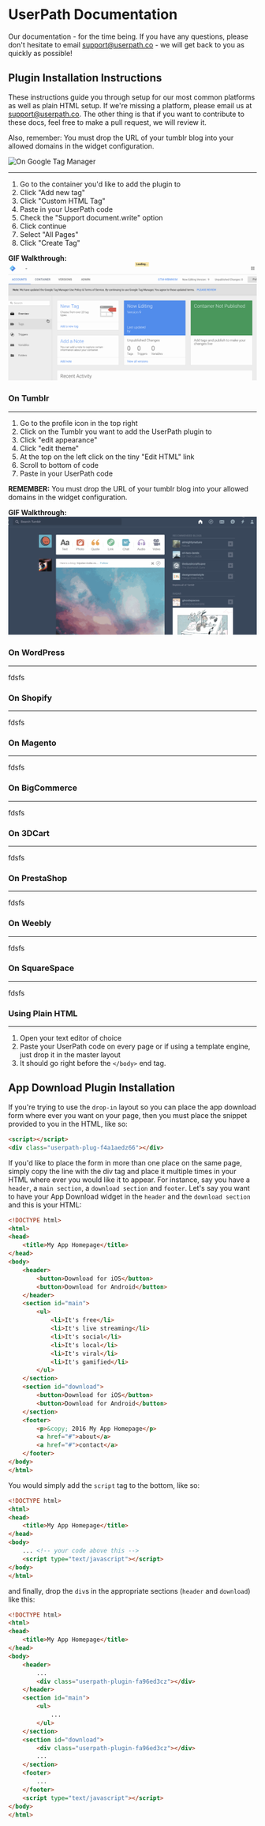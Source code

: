 # UserPath Documentation
Our documentation - for the time being. If you have any questions, please don't hesitate to email support@userpath.co - we will get back to you as quickly as possible!

## Plugin Installation Instructions

These instructions guide you through setup for our most common platforms as well as plain HTML setup. If we're missing a platform, please email us at support@userpath.co. The other thing is that if you want to contribute to these docs, feel free to make a pull request, we will review it. 

Also, remember: You must drop the URL of your tumblr blog into your allowed domains in the widget configuration.

![On Google Tag Manager](http://userpath.co/new-site/images/img21.png)

------
1. Go to the container you'd like to add the plugin to
2. Click "Add new tag"
3. Click "Custom HTML Tag"
4. Paste in your UserPath code
5. Check the "Support document.write" option
6. Click continue
7. Select "All Pages"
8. Click "Create Tag"

__GIF Walkthrough:__ ![On Google Tag Manager](./gtm-walkthrough.gif)

### On Tumblr

------

1. Go to the profile icon in the top right
2. Click on the Tumblr you want to add the UserPath plugin to
3. Click "edit appearance"
4. Click "edit theme"
5. At the top on the left click on the tiny "Edit HTML" link
6. Scroll to bottom of code
7. Paste in your UserPath code

__REMEMBER:__ You must drop the URL of your tumblr blog into your allowed domains in the widget configuration.

__GIF Walkthrough:__ ![On Tumblr](./tumblr-walkthrough.gif)

### On WordPress

------
fdsfs

### On Shopify

------
fdsfs

### On Magento

------
fdsfs

### On BigCommerce

------
fdsfs

### On 3DCart

------
fdsfs

### On PrestaShop

------
fdsfs

### On Weebly

------
fdsfs

### On SquareSpace

------
fdsfs

### Using Plain HTML

------
1. Open your text editor of choice
2. Paste your UserPath code on every page or if using a template engine, just drop it in the master layout
3. It should go right before the `</body>` end tag.

## App Download Plugin Installation

If you're trying to use the `drop-in` layout so you can place the app download form where ever you  want on your page, then you must place the snippet provided to you in the HTML, like so:

```html
<script></script>
<div class="userpath-plug-f4a1aedz66"></div>
```

If you'd like to place the form in more than one place on the same page, simply copy the line with the div tag and place it multiple times in your HTML where ever you would like it to appear. For instance, say you have a `header`, a `main section`, a `download section` and `footer`. Let's say you want to have your App Download widget in the `header` and the `download section` and this is your HTML:

```html
<!DOCTYPE html>
<html>
<head>
	<title>My App Homepage</title>
</head>
<body>
	<header>
		<button>Download for iOS</button>
		<button>Download for Android</button>
	</header>
	<section id="main">
		<ul>
			<li>It's free</li>
			<li>It's live streaming</li>
			<li>It's social</li>
			<li>It's local</li>
			<li>It's viral</li>
			<li>It's gamified</li>
		</ul>
	</section>
	<section id="download">
		<button>Download for iOS</button>
		<button>Download for Android</button>
	</section>
	<footer>
		<p>&copy; 2016 My App Homepage</p>
		<a href="#">about</a>
		<a href="#">contact</a>
	</footer>
</body>
</html>
```

You would simply add the `script` tag to the bottom, like so:

```html
<!DOCTYPE html>
<html>
<head>
	<title>My App Homepage</title>
</head>
<body>
	... <!-- your code above this -->
	<script type="text/javascript"></script>
</body>
</html>
```

and finally, drop the `div`s in the appropriate sections (`header` and `download`) like this:

```html
<!DOCTYPE html>
<html>
<head>
	<title>My App Homepage</title>
</head>
<body>
	<header>
		...
		<div class="userpath-plugin-fa96ed3cz"></div>
	</header>
	<section id="main">
		<ul>
			...
		</ul>
	</section>
	<section id="download">
		<div class="userpath-plugin-fa96ed3cz"></div>
		...
	</section>
	<footer>
		...
	</footer>
	<script type="text/javascript"></script>
</body>
</html>
```
